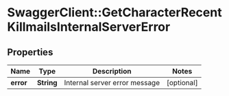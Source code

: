 # SwaggerClient::GetCharacterRecentKillmailsInternalServerError

## Properties
Name | Type | Description | Notes
------------ | ------------- | ------------- | -------------
**error** | **String** | Internal server error message | [optional] 


